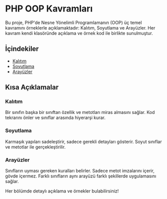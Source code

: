# PHP OOP Kavramları

Bu proje, PHP'de Nesne Yönelimli Programlamanın (OOP) üç temel kavramını örneklerle açıklamaktadır: Kalıtım, Soyutlama ve Arayüzler. Her kavram kendi klasöründe açıklama ve örnek kod ile birlikte sunulmuştur.

## İçindekiler

- [Kalıtım](inheritance/README.md)
- [Soyutlama](abstraction/README.md)
- [Arayüzler](interfaces/README.md)

## Kısa Açıklamalar

### Kalıtım
Bir sınıfın başka bir sınıftan özellik ve metotları miras almasını sağlar. Kod tekrarını önler ve sınıflar arasında hiyerarşi kurar.

### Soyutlama
Karmaşık yapıları sadeleştirir, sadece gerekli detayları gösterir. Soyut sınıflar ve metotlar ile gerçekleştirilir.

### Arayüzler
Sınıfların uyması gereken kuralları belirler. Sadece metot imzalarını içerir, gövde içermez. Farklı sınıfların aynı arayüzü farklı şekillerde uygulamasını sağlar.

Her bölümde detaylı açıklama ve örnekler bulabilirsiniz!